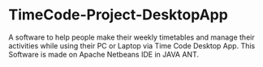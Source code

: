 # TimeCode-Project-DesktopApp
A software to help people make their weekly timetables and manage their activities while using their PC or Laptop via Time Code Desktop App.
This Software is made on Apache Netbeans IDE in JAVA ANT.
